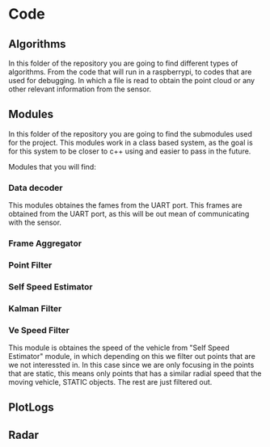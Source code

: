 # Code


## Algorithms
In this folder of the repository you are going to find different types of algorithms. From the code that will run in a raspberrypi, to codes that are used for debugging. In which a file is read to obtain the point cloud or any other relevant information from the sensor.
## Modules
In this folder of the repository you are going to find the submodules used for the project. This modules work in a class based system, as the goal is for this system to be closer to c++ using and easier to pass in the future.

Modules that you will find:
### Data decoder
This modules obtaines the fames from the UART port. This frames are obtained from the UART port, as this will be out mean of communicating with the sensor. 
### Frame Aggregator
### Point Filter
### Self Speed Estimator
### Kalman Filter
### Ve Speed Filter
This module is obtaines the speed of the vehicle from "Self Speed Estimator" module, in which depending on this we filter out points that are we not interessted in. In this case since we are only focusing in the points that are static, this means only points that has a similar radial speed that the moving vehicle, STATIC objects. The rest are just filtered out.
## PlotLogs

## Radar